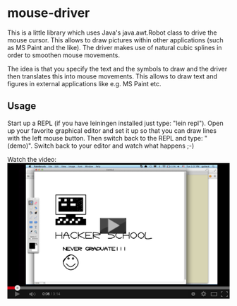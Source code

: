 # mouse-driver

This is a little library which uses Java's java.awt.Robot class to drive the mouse cursor.
This allows to draw pictures within other applications (such as MS Paint and the like).
The driver makes use of natural cubic splines in order to smoothen mouse movements.

The idea is that you specify the text and the symbols to draw and the driver then translates
this into mouse movements. This allows to draw text and figures in external applications
like e.g. MS Paint etc.

## Usage

Start up a REPL (if you have leiningen installed just type: "lein repl").
Open up your favorite graphical editor and set it up so that you can draw lines with the left mouse button. Then
switch back to the REPL and type: "(demo)". Switch back to your editor and watch what happens ;-)

Watch the video:
[![ScreenShot](video.png)](http://youtu.be/GUUhAF1MGYg)
